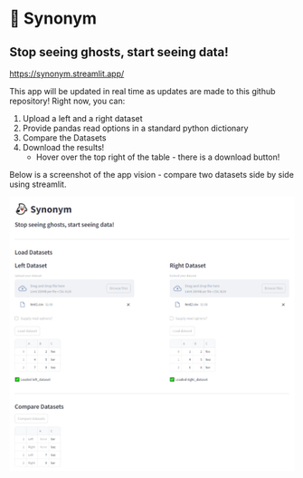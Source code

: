 # :ghost: Synonym

## Stop seeing ghosts, start seeing data!

https://synonym.streamlit.app/

This app will be updated in real time as updates are made to this github repository! Right now, you can:

1. Upload a left and a right dataset
2. Provide pandas read options in a standard python dictionary
3. Compare the Datasets
4. Download the results!
     - Hover over the top right of the table - there is a download button!

Below is a screenshot of the app vision - compare two datasets side by side using streamlit.

![Screenshot](assets/app_screenshot.png "App Screenshot")
